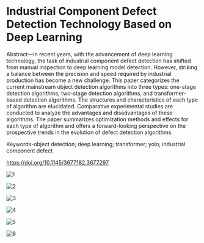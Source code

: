 # Industrial Component Defect Detection Technology Based on Deep Learning

Abstract—In recent years, with the advancement of deep learning technology, the task of industrial component defect detection has shifted from manual inspection to deep learning model detection. However, striking a balance between the precision and speed required by industrial production has become a new challenge. This paper categorizes the current mainstream object detection algorithms into three types: one-stage detection algorithms, two-stage detection algorithms, and transformer-based detection algorithms. The structures and characteristics of each type of algorithm are elucidated. Comparative experimental studies are conducted to analyze the advantages and disadvantages of these algorithms. The paper summarizes optimization methods and effects for each type of algorithm and offers a forward-looking perspective on the prospective trends in the evolution of defect detection algorithms.

Keywords-object detection; deep learning; transformer; yolo; industrial component defect


https://doi.org/10.1145/3677182.3677297



![1](1.jpg)

![2](2.jpg)

![3](3.jpg)

![4](4.jpg)

![5](5.jpg)

![6](6.jpg)
